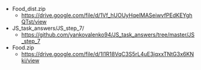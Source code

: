 - Food_dist.zip
	- https://drive.google.com/file/d/1Vf_hUOUyHqelMASeiwvfPEdKEYghQTst/view
- JS_task_answers/JS_step_7/
	- https://github.com/yankovalenko94/JS_task_answers/tree/master/JS_step_7
- Food.zip
	- https://drive.google.com/file/d/1I1R18VqC3S5rL4uE3jqxxTNtG3x6KNki/view
